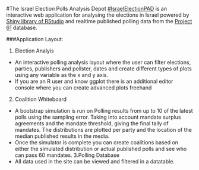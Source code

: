 #The Israel Election Polls Analysis Depot [#IsraelElectionPAD](https://twitter.com/hashtag/IsraelElectionPAD?src=hash) is an interactive web application for analysing the elections in Israel powered by [Shiny library of RStudio](http://shiny.rstudio.com/) and realtime published polling data from the [Project 61](http://infomeyda.com/) database.

###Application Layout:
1. Election Analyis
* An interactive polling analysis layout where the user can filter elections, parties, publishers and pollster, dates and create different types of plots using any variable as the x and y axis.
* If you are an R user and know ggplot there is an additional editor console where you can create advanced plots freehand
2. Coalition Whiteboard
* A bootstrap simulation is run on Polling results from up to 10 of the latest polls using the sampling error. Taking into account mandate surplus agreements and the mandate threshold, giving the final tally of mandates. The distributions are plotted per party and the location of the median published results in the media.
* Once the simulator is complete you can create coalitions based on either the simulated distribution or actual published polls and see who can pass 60 mandates.
3.Polling Database
* All data used in the site can be viewed and filtered in a datatable.